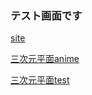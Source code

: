 ### テスト画面です

[site](https://kmrsensk.github.io/plane.github.io/)

[三次元平面anime](https://kmrsensk.github.io/plane.github.io/plananime.html)

[三次元平面test](https://kmrsensk.github.io/plane.github.io/planetest3.html)